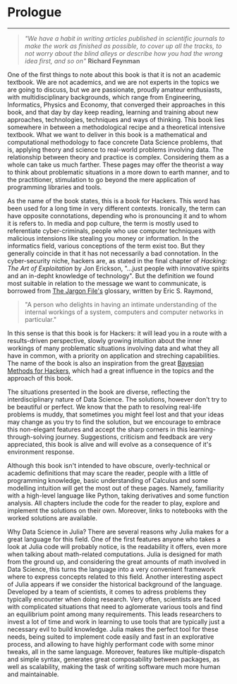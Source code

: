 # Prologue
---
>*"We have a habit in writing articles published in scientific journals to make the work as finished as possible, to cover up all the tracks, to not worry about the blind alleys or describe how you had the wrong idea first, and so on"*
**Richard Feynman**

One of the first things to note about this book is that it is not an academic textbook. We are not academics, and we are not experts in the topics we are going to discuss, but we are passionate, proudly amateur enthusiasts, with multidisciplinary backgrounds, which range from Engineering, Informatics, Physics and Economy, that converged their approaches in this book, and that day by day keep reading, learning and training about new approaches, technologies, techniques and ways of thinking. 
This book lies somewhere in between a methodological recipe and a theoretical intensive textbook. What we want to deliver in this book is a mathematical and computational methodology to face concrete Data Science problems, that is, applying theory and science to real-world problems involving data. The relationship between theory and practice is complex. Considering them as a whole can take us much farther. These pages may offer the theorist a way to think about problematic situations in a more down to earth manner, and to the practitioner, stimulation to go beyond the mere application of programming libraries and tools.

As the name of the book states, this is a book for Hackers. This word has been used for a long time in very different contexts. Ironically, the term can have opposite connotations, depending who is pronouncing it and to whom it is refers to. 
In media and pop culture, the term is mostly used to referentiate cyber-criminals, people who use computer techniques with malicious intensions like stealing you money or information. In the informatics field, various conceptions of the term exist too. But they generally coincide in that it has not necessarily a bad connotation. In the cyber-security niche, hackers are, as stated in the final chapter of *Hacking: The Art of Exploitation* by Jon Erickson, "...just people with innovative spirits and an in-depht knowledge of technology". But the definition we found most suitable in relation to the message we want to communicate, is borrowed from [The Jargon File's](http://www.catb.org/jargon/html/index.html) glossary, written by Eric S. Raymond,
> "A person who delights in having an intimate understanding of the internal workings of a system, computers and computer networks in particular."

In this sense is that this book is for Hackers: it will lead you in a route with a results-driven perspective, slowly growing intuition about the inner workings of many problematic situations involving data and what they all have in common, with a priority on application and streching capabilities.
The name of the book is also an inspiration from the great [Bayesian Methods for Hackers](http://camdavidsonpilon.github.io/Probabilistic-Programming-and-Bayesian-Methods-for-Hackers/), which had a great influence in the topics and the approach of this book.

The situations presented in the book are diverse, reflecting the interdisciplinary nature of Data Science. The solutions, however don't try to be beautiful or perfect. We know that the path to resolving real-life problems is muddy, that sometimes you might feel lost and that your ideas may change as you try to find the solution, but we encourage to embrace this non-elegant features and accept the sharp corners in this learning-through-solving journey. Suggestions, criticism and feedback are very appreciated, this book is alive and will evolve as a consequence of it's environment response. 

Although this book isn't intended to have obscure, overly-technical or academic definitions that may scare the reader, people with a little of programming knowledge, basic understanding of Calculus and some modelling intuition will get the most out of these pages. Namely, familiarity with a high-level language like Python, taking derivatives and some function analysis. 
All chapters include the code for the reader to play, explore and implement the solutions on their own. Moreover, links to notebooks with the worked solutions are available. 

Why Data Science in Julia? There are several reasons why Julia makes for a great language for this field. One of the first features anyone who takes a look at Julia code will probably notice, is the readability it offers, even more when talking about math-related computations. Julia is designed for math from the ground up, and considering the great amounts of math involved in Data Science, this turns the language into a very convenient framework where to express concepts related to this field.
Another interesting aspect of Julia appears if we consider the historical background of the language. Developed by a team of scientists, it comes to adress problems they typically encounter when doing research. Very often, scientists are faced with complicated situations that need to aglomerate various tools and find an equilibrium point among many requirements. This leads researchers to invest a lot of time and work in learning to use tools that are typically just a necessary evil to build knowledge. Julia makes the perfect tool for these needs, being suited to implement code easily and fast in an explorative process, and allowing to have highly performant code with some minor tweaks, all in the same language. Moreover, features like multiple-dispatch and simple syntax, generates great composability between packages, as well as scalability, making the task of writing software much more human and maintainable.